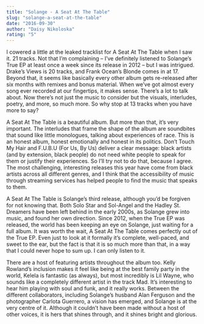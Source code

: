 ```yaml
---
title: "Solange - A Seat At The Table"
slug: "solange-a-seat-at-the-table"
date: "2016-09-30"
author: "Daisy Nikoloska"
rating: "5"
---
```


I cowered a little at the leaked tracklist for A Seat At The Table when I saw it. 21 tracks. Not that I’m complaining – I’ve definitely listened to Solange’s True EP at least once a week since its release in 2012 – but I was intrigued. Drake’s Views is 20 tracks, and Frank Ocean’s Blonde comes in at 17. Beyond that, it seems like basically every other album gets re-released after six months with remixes and bonus material. When we’ve got almost every song ever recorded at our fingertips, it makes sense. There’s a lot to talk about. Now there’s not just the music to consider but the visuals, interludes, poetry, and more, so much more. So why stop at 13 tracks when you have more to say?

A Seat At The Table is a beautiful album. But more than that, it’s very important. The interludes that frame the shape of the album are soundbites that sound like little monologues, talking about experiences of race. This is an honest album, honest emotionally and honest in its politics. Don’t Touch My Hair and F.U.B.U (For Us, By Us) deliver a clear message: black artists (and by extension, black people) do not need white people to speak for them or justify their experiences. So I’ll try not to do that, because I agree. The most challenging, interesting releases this year have come from black artists across all different genres, and I think that the accessibility of music through streaming services has helped people to find the music that speaks to them.

A Seat At The Table is Solange’s third release, although you’d be forgiven for not knowing that. Both Solo Star and Sol-Angel and the Hadley St. Dreamers have been left behind in the early 2000s, as Solange grew into music, and found her own direction. Since 2012, when the True EP was released, the world has been keeping an eye on Solange, just waiting for a full album. It was worth the wait, A Seat At The Table comes perfectly out of the True EP. Even just to look at it formally it’s complete, well-paced, and sweet to the ear, but the fact is that it is so much more than that, in a way that I could never hope to sum up. I can only listen to it.

There are a host of featuring artists throughout the album too. Kelly Rowland’s inclusion makes it feel like being at the best family party in the world, Kelela is fantastic (as always), but most incredibly is Lil Wayne, who sounds like a completely different artist in the track Mad. It’s interesting to hear him playing with soul and funk, and it really works. Between the different collaborators, including Solange’s husband Alan Ferguson and the photographer Carlota Guerrero, a vision has emerged, and Solange is at the very centre of it. Although it couldn’t have been made without a host of other voices, it is hers that shines through, and it shines bright and glorious.
